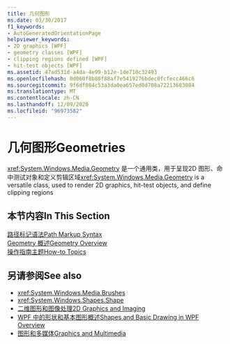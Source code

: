```yaml
---
title: 几何图形
ms.date: 03/30/2017
f1_keywords:
- AutoGeneratedOrientationPage
helpviewer_keywords:
- 2D graphics [WPF]
- geometry classes [WPF]
- clipping regions defined [WPF]
- hit-test objects [WPF]
ms.assetid: 47ad531d-a4da-4e99-b12e-1de710c32493
ms.openlocfilehash: 0d060f8b80f88af7e5419276bdec0fcfecc466c6
ms.sourcegitcommit: 9f6df084c53a3da0ea657ed0d708a72213683084
ms.translationtype: MT
ms.contentlocale: zh-CN
ms.lasthandoff: 12/09/2020
ms.locfileid: "96973582"
---
```

# <a name="geometries"></a><span data-ttu-id="582f2-102">几何图形</span><span class="sxs-lookup"><span data-stu-id="582f2-102">Geometries</span></span>
<span data-ttu-id="582f2-103"><xref:System.Windows.Media.Geometry> 是一个通用类，用于呈现2D 图形、命中测试对象和定义剪辑区域</span><span class="sxs-lookup"><span data-stu-id="582f2-103"><xref:System.Windows.Media.Geometry> is a versatile class, used to render 2D graphics, hit-test objects, and define clipping regions</span></span>  
  
## <a name="in-this-section"></a><span data-ttu-id="582f2-104">本节内容</span><span class="sxs-lookup"><span data-stu-id="582f2-104">In This Section</span></span>  
 [<span data-ttu-id="582f2-105">路径标记语法</span><span class="sxs-lookup"><span data-stu-id="582f2-105">Path Markup Syntax</span></span>](path-markup-syntax.md)  
 [<span data-ttu-id="582f2-106">Geometry 概述</span><span class="sxs-lookup"><span data-stu-id="582f2-106">Geometry Overview</span></span>](geometry-overview.md)  
 [<span data-ttu-id="582f2-107">操作指南主题</span><span class="sxs-lookup"><span data-stu-id="582f2-107">How-to Topics</span></span>](geometries-how-to-topics.md)  
  
## <a name="see-also"></a><span data-ttu-id="582f2-108">另请参阅</span><span class="sxs-lookup"><span data-stu-id="582f2-108">See also</span></span>

- <xref:System.Windows.Media.Brushes>
- <xref:System.Windows.Shapes.Shape>
- [<span data-ttu-id="582f2-109">二维图形和图像处理</span><span class="sxs-lookup"><span data-stu-id="582f2-109">2D Graphics and Imaging</span></span>](../advanced/optimizing-performance-2d-graphics-and-imaging.md)
- [<span data-ttu-id="582f2-110">WPF 中的形状和基本图形概述</span><span class="sxs-lookup"><span data-stu-id="582f2-110">Shapes and Basic Drawing in WPF Overview</span></span>](shapes-and-basic-drawing-in-wpf-overview.md)
- [<span data-ttu-id="582f2-111">图形和多媒体</span><span class="sxs-lookup"><span data-stu-id="582f2-111">Graphics and Multimedia</span></span>](index.md)

